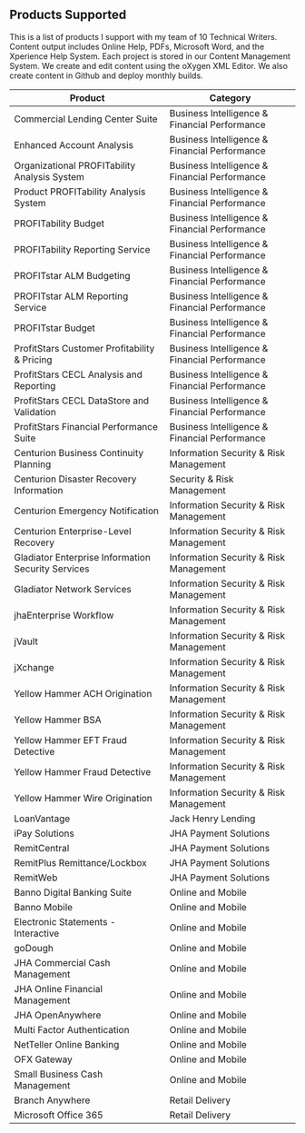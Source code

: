 ## Products Supported
This is a list of products I support with my team of 10 Technical Writers. Content output includes Online Help, PDFs, Microsoft Word, and the Xperience Help System. Each project is stored in our Content Management System. We create and edit content using the oXygen XML Editor. We also create content in Github and deploy monthly builds.

| Product | Category |
| --- | --- |
|Commercial Lending Center Suite|Business Intelligence & Financial Performance|
|Enhanced Account Analysis|Business Intelligence & Financial Performance|
|Organizational PROFITability Analysis System|Business Intelligence & Financial Performance|
|Product PROFITability Analysis System|Business Intelligence & Financial Performance|
|PROFITability Budget|Business Intelligence & Financial Performance|
|PROFITability Reporting Service|Business Intelligence & Financial Performance|
|PROFITstar ALM Budgeting|Business Intelligence & Financial Performance|
|PROFITstar ALM Reporting Service|Business Intelligence & Financial Performance|
|PROFITstar Budget|Business Intelligence & Financial Performance|
|ProfitStars Customer Profitability & Pricing|Business Intelligence & Financial Performance|
|ProfitStars CECL Analysis and Reporting|Business Intelligence & Financial Performance|
|ProfitStars CECL DataStore and Validation​|	Business Intelligence & Financial Performance|
|ProfitStars Financial Performance Suite|Business Intelligence & Financial Performance|
|Centurion Business Continuity Planning|Information Security & Risk Management|
|Centurion Disaster Recovery	Information|Security & Risk Management|
|Centurion Emergency Notification|Information Security & Risk Management|
|Centurion Enterprise-Level Recovery|Information Security & Risk Management|
|Gladiator Enterprise Information Security Services|Information Security & Risk Management|
|Gladiator Network Services|Information Security & Risk Management|
|jhaEnterprise Workflow|Information Security & Risk Management|
|jVault|Information Security & Risk Management|
|jXchange|Information Security & Risk Management|
|Yellow Hammer ACH Origination|Information Security & Risk Management|
|Yellow Hammer BSA|Information Security & Risk Management|
|Yellow Hammer EFT Fraud Detective|Information Security & Risk Management|
|Yellow Hammer Fraud Detective|Information Security & Risk Management|
|Yellow Hammer Wire Origination|Information Security & Risk Management|
|LoanVantage|Jack Henry Lending|
|iPay Solutions|JHA Payment Solutions|
|RemitCentral|JHA Payment Solutions|
|RemitPlus Remittance/Lockbox|JHA Payment Solutions|
|RemitWeb|JHA Payment Solutions|
|Banno Digital Banking Suite|Online and Mobile|
|Banno Mobile	|Online and Mobile|
|Electronic Statements - Interactive|Online and Mobile|
|goDough|Online and Mobile|
|JHA Commercial Cash Management|Online and Mobile|
|JHA Online Financial Management|Online and Mobile|
|JHA OpenAnywhere|Online and Mobile|
|Multi Factor Authentication|Online and Mobile|
|NetTeller Online Banking|Online and Mobile|
|OFX Gateway	|Online and Mobile|
|Small Business Cash Management|Online and Mobile|
|Branch Anywhere|Retail Delivery|
|Microsoft Office 365|Retail Delivery|
